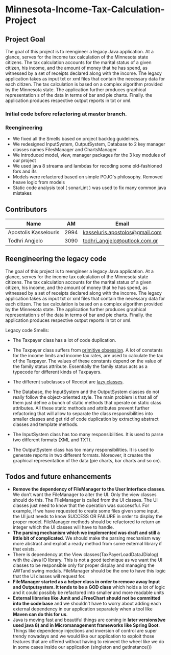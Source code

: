 # Minnesota-Income-Tax-Calculation-Project
## Project Goal
The goal of this project is to reengineer a legacy Java application. At a glance, serves for the income tax calculation of the Minnesota state citizens. The tax calculation accounts for the marital status of a given citizen, his income, and the amount of money that he has spend, as witnessed by a set of receipts declared along with the income. The legacy application takes as input txt or xml files that contain the necessary data for each citizen. The tax calculation is based on a complex algorithm provided by the Minnesota state. The application further produces graphical representation s of the data in terms of bar and pie charts. Finally. the application produces respective output reports in txt or xml.

### Initial code before refactoring at **master branch**.

### Reengineering
- We fixed all the Smells based on project backlog guidelines.
- We redesigned InputSystem, OutputSystem, Database to 2 key manager classes names FilesManager and ChartsManager
- We introduced model, view, manager packages for the 3 key modules of our project
- We used java 8 streams and lambdas for recoding some old-fashioned fors and ifs
- Models were refactored based on simple POJO's philosophy. Removed heave logic from models
- Static code analysis tool ( sonarLint ) was used to fix many common java mistakes

## Contributors
| Name  | AM | Email |
| ------------- | ------------- | ------------- |
| Apostolis Kasselouris  | 2994 | kasseluris.apostolos@gmail.com |
| Todhri Angjelo | 3090 | todhri_angjelo@outlook.com.gr |

## Reengineering the legacy code
The goal of this project is to reengineer a legacy Java application. At a glance, serves for the 
income tax calculation of the Minnesota state citizens. The tax calculation accounts for the marital
status of a given citizen, his income, and the amount of money that he has spend, as witnessed by a
set of receipts declared along with the income. The legacy application takes as input txt or xml 
files that contain the necessary data for each citizen. The tax calculation is based on a complex 
algorithm provided by the Minnesota state. The application further produces graphical representation
s of the data in terms of bar and pie charts. Finally. the application produces respective output 
reports in txt or xml.

Legacy code Smells:
- The Taxpayer class has a lot of code duplication.

- The Taxpayer class suffers from [primitive obsession](https://refactoring.guru/smells/primitive-obsession). 
A lot of constants for the income limits and income tax rates, are used to calculate the tax of the Taxpayer. 
The values of these constants depend on the value of the family status attribute. Essentially the family status acts 
as a typecode for different kinds of Taxpayers.

- The different subclasses of Receipt are [lazy classes](https://refactoring.guru/smells/lazy-class). 

- The Database, the InputSystem and the OutputSystem classes do not really follow the object-oriented style. 
The main problem is that all of them just define a bunch of static methods that operate on static class attributes. 
All these static methods and attributes prevent further refactoring that will allow to separate the class responsibilities 
into smaller classes and get rid of code duplication by extracting abstract classes and template methods.

- The InputSystem class has too many responsibilities. It is used to parse two different formats (XML and TXT).

- The OutputSystem class has too many responsibilities. It is used to generate reports in two different formats. 
Moreover, it creates the graphical representation of the data (pie charts, bar charts and so on).

## Todos and future enhancements

- **Remove the dependency of FileManager to the User Interface classes**. We don’t want the FileManager to alter the UI. Only the view classes should do this. The FIleManager is called from the UI classes. The UI classes just need to know that the operation was successful. For example, if we have requested to create some files given some input, the UI just needs to know SUCCESS OR FAILURE in order to display the proper model. FileManager methods should be refactored to return an integer which the UI classes will have to handle.
- **The parsing mechanism which we implemented was draft and still a little bit of complicated**. We should make the parsing mechanism way more abstract and exploit a ready method from some external library if that exists.
- There is dependency at the View classes(TaxPayerLoadDataJDialog) with the Java IO library. This is not a good technique as we want the UI classes to be responsible only for proper display and managing the AWTand swing modals. FileManager should be the one to have this logic that the UI classes will request for.
- **FileManager started as a helper class in order to remove away Input and Outputsystem. It tends to be a GOD class** which holds a lot of logic and it could possibly be refactored into smaller and more readable units
- **External libraries like Junit and JFreeChart should not be committed into the code base** and we shouldn’t have to worry about adding each external dependency in our application separately when a tool like **Maven can do this for us**. 
- Java is moving fast and beautiful things are coming in **later versions(we used java 8) and in Micromanagement frameworks like Spring Boot**. Things like dependency injections and inversion of control are super trendy nowadays and we would like our application to exploit those features that are offered without having to reinvent the wheel like we do in some cases inside our application (singleton and getInstance())
